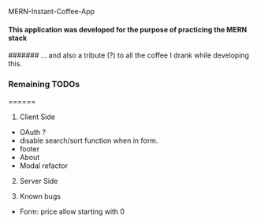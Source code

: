 MERN-Instant-Coffee-App

#### This application was developed for the purpose of practicing the MERN stack
####### ... and also a tribute (?) to all the coffee I drank while developing this.

### Remaining TODOs
======
1. Client Side
+ OAuth ?
+ disable search/sort function when in form.
+ footer
+ About
+ Modal refactor

2. Server Side

3. Known bugs
+  Form: price allow starting with 0
